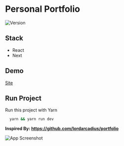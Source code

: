 # Personal Portfolio

![Version](https://img.shields.io/github/package-json/v/kleberbarilli/my-portfolio?filename=package.json)

## Stack

-   React
-   Next

## Demo

[Site](https://github.com/KleberBarilli/my-portfolio)

## Run Project

Run this project with Yarn

```bash
  yarn && yarn run dev
```

**Inspired By: https://github.com/lordarcadius/portfolio**

![App Screenshot](https://kleber-barilli-public.s3.amazonaws.com/header.png)
